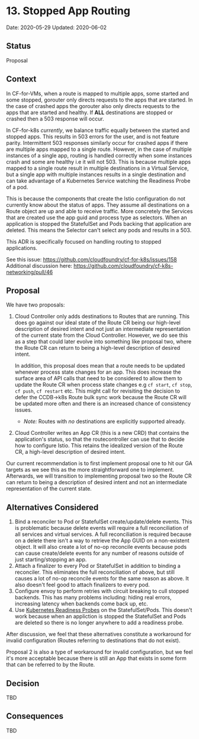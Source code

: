 # 13. Stopped App Routing

Date: 2020-05-29
Updated: 2020-06-02

## Status

Proposal

## Context

In CF-for-VMs, when a route is mapped to multiple apps, some started and some
stopped, gorouter only directs requests to the apps that are started. In the
case of crashed apps the gorouter also only directs requests to the apps that
are started and healthy. If **ALL** destinations are stopped or crashed then a
503 response will occur.

In CF-for-k8s _currently_, we balance traffic equally between the started and
stopped apps. This results in 503 errors for the user, and is not feature
parity. Intermittent 503 responses similarly occur for crashed apps if there are
multiple apps mapped to a single route. However, in the case of multiple
instances of a single app, routing is handled correctly when some instances
crash and some are healthy i.e it will not 503. This is because multiple apps
mapped to a single route result in multiple destinations in a Virtual Service,
but a single app with multiple instances results in a single destination and can
take advantage of a Kubernetes Service watching the Readiness Probe of a pod.

This is because the components that create the Istio configuration do not
currently know about the status of apps. They assume all destinations on a Route
object are up and able to receive traffic. More concretely the Services that are
created use the app guid and process type as selectors. When an application is
stopped the StatefulSet and Pods backing that application are deleted. This
means the Selector can't select any pods and results in a 503.

This ADR is specifically focused on handling routing to stopped applications.

See this issue: https://github.com/cloudfoundry/cf-for-k8s/issues/158
Additional discussion here: https://github.com/cloudfoundry/cf-k8s-networking/pull/46

## Proposal

We have two proposals:

1. Cloud Controller only adds destinations to Routes that are running. This does
   go against our ideal state of the Route CR being our high-level description
   of desired intent and not just an intermediate representation of the current
   state from the Cloud Controller. However, we do see this as a step that could
   later evolve into something like proposal two, where the Route CR can return
   to being a high-level description of desired intent.

   In addition, this proposal does mean that a route needs to be updated
   whenever process state changes for an app. This does increase the surface
   area of API calls that need to be considered to allow them to update the
   Route CR when process state changes e.g `cf start`, `cf stop`, `cf push`, `cf
   restart` etc. This might call for revisiting the decision to defer the
   CCDB->k8s Route bulk sync work because the Route CR will be updated more
   often and there is an increased chance of consistency issues.
   * _Note:_ Routes with _no_ destinations are explicitly supported already.

2. Cloud Controller writes an App CR (this is a new CRD) that contains the
   application's status, so that the routecontroller can use that to decide how
   to configure Istio. This retains the idealized version of the Route CR, a
   high-level description of desired intent.

Our current recommendation is to first implement proposal one to hit our GA
targets as we see this as the more straightforward one to implement. Afterwards,
we will transition to implementing proposal two so the Route CR can return to
being a description of desired intent and not an intermediate representation of
the current state.

## Alternatives Considered

1. Bind a reconciler to Pod or StatefulSet create/update/delete events. This is
   problematic because delete events will require a full reconciliation of all
   services and virtual services. A full reconciliation is required because on a
   delete there isn't a way to retrieve the App GUID on a non-existent object.
   It will also create a lot of no-op reconcile events because pods can cause
   create/delete events for any number of reasons outside of just
   starting/stopping an app.
2. Attach a finalizer to every Pod or StatefulSet in addition to binding a
   reconciler. This eliminates the full reconciliation of above, but still
   causes a lot of no-op reconcile events for the same reason as above. It also
   doesn't feel good to attach finalizers to every pod.
3. Configure envoy to perform retries with circuit breaking to cull stopped
   backends. This has many problems including: hiding real errors, increasing
   latency when backends come back up, etc.
4. Use [Kubernetes Readiness
   Probes](https://kubernetes.io/docs/tasks/configure-pod-container/configure-liveness-readiness-startup-probes/#define-readiness-probes)
   on the StatefulSet/Pods. This doesn't work because when an appliction is
   stopped the StatefulSet and Pods are deleted so there is no longer anywhere
   to add a readiness probe.

After discussion, we feel that these alternatives constitute a workaround for
invalid configuration (Routes referring to destinations that do not exist).

Proposal 2 is also a type of workaround for invalid configuration, but we feel
it's more acceptable because there is still an App that exists in some form that
can be referred to by the Route.

## Decision

TBD

## Consequences

TBD
